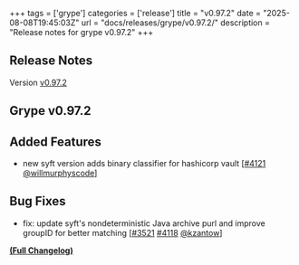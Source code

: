 +++
tags = ['grype']
categories = ['release']
title = "v0.97.2"
date = "2025-08-08T19:45:03Z"
url = "docs/releases/grype/v0.97.2/"
description = "Release notes for grype v0.97.2"
+++

## Release Notes

Version [v0.97.2](https://github.com/anchore/grype/releases/tag/v0.97.2)

## Grype v0.97.2

## Added Features

- new syft version adds binary classifier for hashicorp vault [[#4121](https://github.com/anchore/syft/pull/4121) [@willmurphyscode](https://github.com/willmurphyscode)]

## Bug Fixes

- fix: update syft's nondeterministic Java archive purl and improve groupID for better matching [[#3521](https://github.com/anchore/syft/issues/3521) [#4118](https://github.com/anchore/syft/pull/4118) [@kzantow](https://github.com/kzantow)]

**[(Full Changelog)](https://github.com/anchore/grype/compare/v0.97.1...v0.97.2)**
